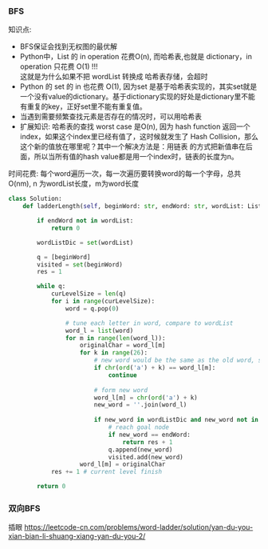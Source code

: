 ### BFS
知识点:
 - BFS保证会找到无权图的最优解
 - Python中，List 的 in operation 花费O(n), 而哈希表,也就是 dictionary，in operation 只花费 O(1) !!!   
 这就是为什么如果不把 wordList 转换成 哈希表存储，会超时
 - Python 的 set 的 in 也花费 O(1), 因为set 是基于哈希表实现的，其实set就是一个没有value的dictionary。基于dictionary实现的好处是dictionary里不能有重复的key，正好set里不能有重复值。
 - 当遇到需要频繁查找元素是否存在的情况时，可以用哈希表
 - 扩展知识: 哈希表的查找 worst case 是O(n), 因为 hash function 返回一个index，如果这个index里已经有值了，这时候就发生了 Hash Collision，那么这个新的值放在哪里呢？其中一个解决方法是：用链表
 的方式把新值串在后面，所以当所有值的hash value都是用一个index时，链表的长度为n。
 
时间花费: 每个word遍历一次，每一次遍历要转换word的每一个字母，总共 O(nm), n 为wordList长度，m为word长度

```py
class Solution:
    def ladderLength(self, beginWord: str, endWord: str, wordList: List[str]) -> int:

        if endWord not in wordList:
            return 0

        wordListDic = set(wordList)

        q = [beginWord]
        visited = set(beginWord)
        res = 1

        while q:
            curLevelSize = len(q)
            for i in range(curLevelSize):
                word = q.pop(0)

                # tune each letter in word, compare to wordList
                word_l = list(word)
                for m in range(len(word_l)):
                    originalChar = word_l[m]
                    for k in range(26):
                        # new word would be the same as the old word, so skip this one
                        if chr(ord('a') + k) == word_l[m]:
                            continue
                        
                        # form new word
                        word_l[m] = chr(ord('a') + k)
                        new_word = ''.join(word_l)
                        
                        if new_word in wordListDic and new_word not in visited:
                            # reach goal node
                            if new_word == endWord:
                                return res + 1
                            q.append(new_word)
                            visited.add(new_word)
                    word_l[m] = originalChar
            res += 1 # current level finish

        return 0
```

### 双向BFS
插眼 https://leetcode-cn.com/problems/word-ladder/solution/yan-du-you-xian-bian-li-shuang-xiang-yan-du-you-2/
